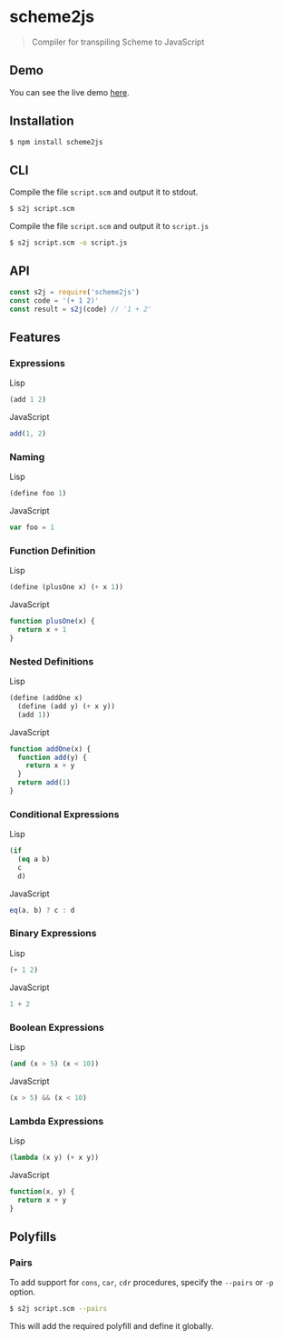 # scheme2js

> Compiler for transpiling Scheme to JavaScript

## Demo

You can see the live demo [here](https://dongyeop.com/sandbox/).

## Installation

```sh
$ npm install scheme2js
```

## CLI

Compile the file `script.scm` and output it to stdout.

```sh
$ s2j script.scm
```

Compile the file `script.scm` and output it to `script.js`

```sh
$ s2j script.scm -o script.js
```

## API

```js
const s2j = require('scheme2js')
const code = '(+ 1 2)'
const result = s2j(code) // '1 + 2'
```

## Features

### Expressions

Lisp

```lisp
(add 1 2)
```

JavaScript

```js
add(1, 2)
```

### Naming

Lisp

```lisp
(define foo 1)
```

JavaScript

```js
var foo = 1
```

### Function Definition

Lisp

```lisp
(define (plusOne x) (+ x 1))
```

JavaScript

```js
function plusOne(x) {
  return x + 1
}
```

### Nested Definitions

Lisp

```lisp
(define (addOne x)
  (define (add y) (+ x y))
  (add 1))
```

JavaScript

```js
function addOne(x) {
  function add(y) {
    return x + y
  }
  return add(1)
}
```

### Conditional Expressions

Lisp

```lisp
(if
  (eq a b)
  c
  d)
```

JavaScript

```js
eq(a, b) ? c : d
```

### Binary Expressions

Lisp

```lisp
(+ 1 2)
```

JavaScript

```js
1 + 2
```

### Boolean Expressions

Lisp

```lisp
(and (x > 5) (x < 10))
```

JavaScript

```js
(x > 5) && (x < 10)
```

### Lambda Expressions

Lisp

```lisp
(lambda (x y) (+ x y))
```

JavaScript

```js
function(x, y) {
  return x + y
}
```

## Polyfills

### Pairs

To add support for `cons`, `car`, `cdr` procedures, specify the `--pairs` or `-p` option.

```sh
$ s2j script.scm --pairs
```

This will add the required polyfill and define it globally.